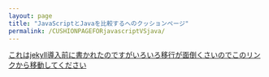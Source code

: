 ```yaml
---
layout: page
title: "JavaScriptとJavaを比較するへのクッションページ"
permalink: /CUSHIONPAGEFORjavascriptVSjava/
---
```


[これはjekyll導入前に書かれたのですがいろいろ移行が面倒くさいのでこのリンクから移動してください](/portfolio/javascriptVSjava/index.html)
